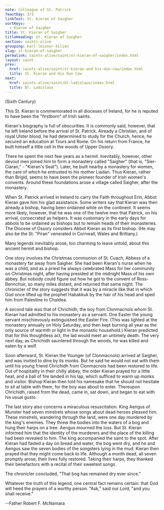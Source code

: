 ```yaml
---
note: Colleague of St. Patrick
feastDay: 3/5
linkText: St. Kieran of Saigher
sortKeys:
  - Kieran of Saigher
title: St. Kieran of Saigher
titleHeading: St. Kieran of Saigher
section: saints-alive
grouping: karl-leisner-kilian
slug: st-kieran-of-saigher
permalink: saints-alive/saint/st-kieran-of-saigher/index.html
layout: saint
prev:
  href: saints-alive/saint/st-kieran-and-his-dun-cow/index.html
  title: St. Kieran and His Dun Cow
next:
  href: saints-alive/saint/bl-ladislaus/index.html
  title: Bl. Ladislaus
---
```

(Sixth Century)

This St. Kieran is commemorated in all dioceses of Ireland, for he is reputed to have been the "firstborn" of Irish saints.

Kieran's biography is full of obscurities. It is commonly said, however, that he left Ireland before the arrival of St. Patrick. Already a Christian, and of royal Ulster blood, he had determined to study for the Church; hence, he secured an education at Tours and Rome. On his return from France, he built himself a little cell in the woods of Upper Ossory.

There he spent the next few years as a hermit. Inevitably, however, other devout men joined him to form a monastery called "Saigher" (that is, "Sier-Ciaran," - "Kieran's Seat"). Later, he built nearby a monastery for women, the care of which he entrusted to his mother Liadan. Thus Kieran, rather than Brigid, seems to have been the pioneer founder of Irish women's convents. Around these foundations arose a village called Saigher, after the monastery.

When St. Patrick arrived in Ireland to carry the Faith throughout Erin, Abbot Kieran gave him his glad assistance. Some writers say that Kieran was then already a bishop, having been ordained while on the continent. It seems more likely, however, that he was one of the twelve men that Patrick, on his arrival, consecrated as helpers. It was customary in the early days for abbots to be ordained as bishops but to remain heads of their monasteries. The Diocese of Ossory considers Abbot Kieran as its first bishop. (He may also be the St. "Piran" venerated in Cornwall, Wales and Brittany.)

Many legends inevitably arose, too charming to leave untold, about this ancient hermit and bishop.

One story involves the Christmas communion of St. Cuach, Abbess of a monastery far away from Saigher. She had been Kieran's nurse when he was a child, and as a priest he always celebrated Mass for her community on Christmas night, after having presided at the midnight Mass of his own abbey. But nobody could figure out how he got to the convent of Ross-Bennchuir, so many miles distant, and returned that same night. The chronicler of the story suggests that it was by a miracle like that in which God once lifted up the prophet Habakkuk by the hair of his head and sped him from Palestine to Chaldea.

A second tale was that of Chrichidh, the boy from Clonmacnois whom St. Kieran had admitted to his monastery as a servant. One Easter the young servant mischievously extinguished the Easter Fire. (This was lighted at the monastery annually on Holy Saturday, and then kept burning all year as the only source of warmth or light in the monastic household.) Kieran predicted that for this thoughtless act, the lad would meet an untimely death. The very next day, as Chrichidh sauntered through the woods, he was killed and eaten by a wolf.

Soon afterward, St. Kieran the Younger (of Clonmacnois) arrived at Saigher, and was invited to dine by its monks. But he said he would not eat with them until his young friend Chrichidh from Clonmacnois had been restored to life. Out of hospitality in their chilly abbey, the older Kieran prayed for a little heat, and a ball of fire landed in his lap, which sufficed to warm up monks and visitor. Bishop Kieran then told his namesake that he should not hesitate to sit at table with them, for the boy was about to enter. Thereupon Chrichidh, raised from the dead, came in, sat down, and began to eat with his usual gusto.

The last story also concerns a miraculous resuscitation. King Aengus of Munster had seven minstrels whose songs about dead heroes pleased him. These minstrels, wandering through the land, were one day murdered by the king's enemies. They threw the bodies into the waters of a bog and hung their harps on a tree. Aengus mourned the loss. But St. Kieran informed him that the identity of the murderers and the place of the killing had been revealed to him. The king accompanied the saint to the spot. After Kieran had fasted a day on bread and water, the bog went dry, and he and Aengus saw the seven bodies of the songsters lying in the mud. Kieran then prayed that they might come back to life. Although a month dead, all seven promptly arose, their lives fully restored. Taking their harps, they thanked their benefactors with a recital of their sweetest songs.

The chronicler concluded, "That bog has remained dry ever since."

Whatever the truth of this legend, one central fact remains certain: that God will heed the prayers of a worthy person. "Ask," said our Lord, "and you shall receive."

\--Father Robert F. McNamara